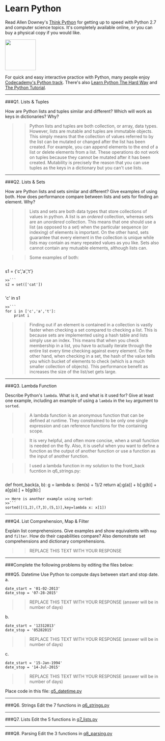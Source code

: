 # Learn Python

Read Allen Downey's [Think Python](http://www.greenteapress.com/thinkpython/) for getting up to speed with Python 2.7 and computer science topics. It's completely available online, or you can buy a physical copy if you would like.

<a href="http://www.greenteapress.com/thinkpython/"><img src="img/think_python.png" style="width: 100px;" target="_blank"></a>

For quick and easy interactive practice with Python, many people enjoy [Codecademy's Python track](http://www.codecademy.com/en/tracks/python). There's also [Learn Python The Hard Way](http://learnpythonthehardway.org/book/) and [The Python Tutorial](https://docs.python.org/2/tutorial/).

---

###Q1. Lists &amp; Tuples

How are Python lists and tuples similar and different? Which will work as keys in dictionaries? Why?

>> Python lists and tuples are both collection, or array, data types. However, lists are mutable and tuples are immutable objects. This simply means that the collection of values referred to by the list can be mutated or changed after the list has been created. For example, you can append elements to the end of a list or delete elements from a list. These operations do not work on tuples because they cannot be mutated after it has been created. Mutability is precisely the reason that you can use tuples as the keys in a dictionary but you can't use lists.

---

###Q2. Lists &amp; Sets

How are Python lists and sets similar and different? Give examples of using both. How does performance compare between lists and sets for finding an element. Why?

>> Lists and sets are both data types that store collections of values in python. A list is an *ordered* collection, whereas sets are an *unordered* collection. This means that one should use a list (as opposed to a set) when the particular sequence (or indexing) of elements is important. On the other hand, sets guarantee that every element in the collection is unique while lists may contain as many repeated values as you like. Sets also cannot contain any mutuable elements, although lists can. 

>> Some examples of both:

>>```
s1 = {'c','a','t'}
```
>>```
s2 = set(['cat'])
```
>>```
'c' in s1
```
>>```
for i in ['c','a','t']:
	print i
```

 >> Finding out if an element is contained in a collection is vastly faster when checking a set compared to checking a list. This is because sets are implemented using a hash table and lists simply use an index. This means that when you check membership in a list, you have to actually iterate through the entire list every time checking against every element. On the other hand, when checking in a set, the hash of the value tells you which bucket of elements to check (which is a much smaller collection of objects). This performance benefit as increases the size of the list/set gets large. 

---

###Q3. Lambda Function

Describe Python's `lambda`. What is it, and what is it used for? Give at least one example, including an example of using a `lambda` in the `key` argument to `sorted`.

>> A lambda function is an anonymous function that can be defined at runtime. They constrained to be only one single expression and can reference functions for the containing scope. 

>> It is very helpful, and often more concise, when a small function is needed on the fly. Also, it is useful when you want to define a function as the output of another function or use a function as the input of another function. 

>> I used a lambda function in my solution to the front_back fucntion in q6_strings.py:

>>```
def front_back(a, b):
	g = lambda s: (len(s) + 1)/2
    return a[:g(a)] + b[:g(b)] + a[g(a):] + b[g(b):]
```
>> Here is another example using sorted:
>>```
sorted([(1,2),(7,3),(5,1)],key=lambda x: x[1])
```
---

###Q4. List Comprehension, Map &amp; Filter

Explain list comprehensions. Give examples and show equivalents with `map` and `filter`. How do their capabilities compare? Also demonstrate set comprehensions and dictionary comprehensions.

>> REPLACE THIS TEXT WITH YOUR RESPONSE

---

###Complete the following problems by editing the files below:

###Q5. Datetime
Use Python to compute days between start and stop date.   
a.  

```
date_start = '01-02-2013'    
date_stop = '07-28-2015'
```

>> REPLACE THIS TEXT WITH YOUR RESPONSE (answer will be in number of days)

b.  
```
date_start = '12312013'  
date_stop = '05282015'  
```

>> REPLACE THIS TEXT WITH YOUR RESPONSE (answer will be in number of days)

c.  
```
date_start = '15-Jan-1994'      
date_stop = '14-Jul-2015'  
```

>> REPLACE THIS TEXT WITH YOUR RESPONSE  (answer will be in number of days)

Place code in this file: [q5_datetime.py](python/q5_datetime.py)

---

###Q6. Strings
Edit the 7 functions in [q6_strings.py](python/q6_strings.py)

---

###Q7. Lists
Edit the 5 functions in [q7_lists.py](python/q7_lists.py)

---

###Q8. Parsing
Edit the 3 functions in [q8_parsing.py](python/q8_parsing.py)





